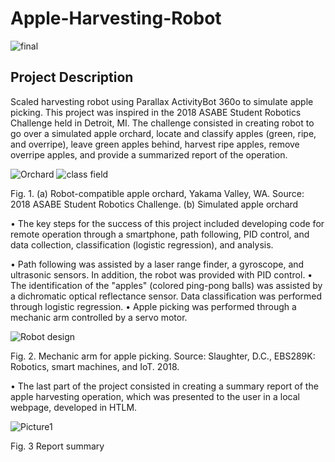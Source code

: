 # Apple-Harvesting-Robot

![final](https://user-images.githubusercontent.com/39603677/113951001-80325380-97c7-11eb-9470-c83c07979b81.gif)


## Project Description
Scaled harvesting robot using Parallax ActivityBot 360o to simulate apple picking. This project was inspired in the 2018 ASABE Student Robotics Challenge held in Detroit, MI.
The challenge consisted in creating robot to go over a simulated apple orchard, locate and classify apples (green, ripe, and overripe), leave green apples behind, harvest ripe apples, remove overripe apples, and provide a summarized report of the operation.

![Orchard](https://user-images.githubusercontent.com/39603677/113948821-a9041a00-97c2-11eb-878f-3bb8de0f2ebc.png)
![class field](https://user-images.githubusercontent.com/39603677/113948820-a86b8380-97c2-11eb-95fd-0fb9d441b27a.png)

Fig. 1. (a) Robot-compatible apple orchard, Yakama Valley, WA. Source: 2018 ASABE Student Robotics Challenge. (b) Simulated apple orchard

•	The key steps for the success of this project included developing code for remote operation through a smartphone, path following, PID control, and data collection, classification (logistic regression), and analysis.

• Path following was assisted by a laser range finder, a gyroscope, and ultrasonic sensors. In addition, the robot was provided with PID control.
• The identification of the "apples" (colored ping-pong balls) was assisted by a dichromatic optical reflectance sensor. Data classification was performed through logistic regression.
• Apple picking was performed through a mechanic arm controlled by a servo motor.

![Robot design](https://user-images.githubusercontent.com/39603677/113948823-a99cb080-97c2-11eb-8ce8-cb6cc00f340d.JPG)

Fig. 2. Mechanic arm for apple picking. Source: Slaughter, D.C., EBS289K: Robotics, smart machines, and IoT. 2018.

• The last part of the project consisted in creating a summary report of the apple harvesting operation, which was presented to the user in a local webpage, developed in HTLM.

![Picture1](https://user-images.githubusercontent.com/39603677/113950191-99d29b80-97c5-11eb-9d65-b4089882aa7c.png)

Fig. 3 Report summary

